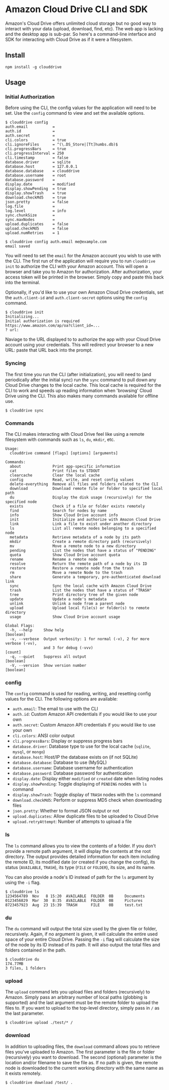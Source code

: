 # Amazon Cloud Drive CLI and SDK

Amazon's Cloud Drive offers unlimited cloud storage but no good way to interact with your data (upload, download, find, etc). The web app is lacking and the desktop app is sub-par. So here's a command-line interface and SDK for interacting with Cloud Drive as if it were a filesystem.

## Install

```
npm install -g clouddrive
```

## Usage

### Initial Authorization

Before using the CLI, the config values for the application will need to be set. Use the `config` command to view and set the available options.

```
$ clouddrive config
auth.email           =
auth.id              =
auth.secret          =
cli.colors           = true
cli.ignoreFiles      = ^(\.DS_Store|[Tt]humbs.db)$
cli.progressBars     = true
cli.progressInterval = 250
cli.timestamp        = false
database.driver      = sqlite
database.host        = 127.0.0.1
database.database    = clouddrive
database.username    = root
database.password    =
display.date         = modified
display.showPending  = true
display.showTrash    = true
download.checkMd5    = true
json.pretty          = false
log.file             =
log.level            = info
sync.chunkSize       =
sync.maxNodes        =
upload.duplicates    = false
upload.checkMd5      = false
upload.numRetries    = 1

$ clouddrive config auth.email me@example.com
email saved
```

You will need to set the `email` for the Amazon account you wish to use with the CLI. The first run of the application will require you to run `clouddrive init` to authorize the CLI with your Amazon account. This will open a browser and take you to Amazon for authorization. After authorization, your access token will be printed in the browser. Simply copy and paste this back into the terminal.

Optionally, if you'd like to use your own Amazon Cloud Drive credentials, set the `auth.client-id` and `auth.client-secret` options using the `config` command.

```
$ clouddrive init
Initializing...
Initial authorization is required
https://www.amazon.com/ap/oa?client_id=...
? url:
```

Naviage to the URL displayed to to authorize the app with your Cloud Drive account using your credentials. This will redirect your browser to a new URL: paste that URL back into the prompt.

### Syncing

The first time you run the CLI (after initialization), you will need to (and periodically after the initial sync) run the `sync` command to pull down any Cloud Drive changes to the local cache. This local cache is required for the CLI to work and speeds up reading information when 'browsing' Cloud Drive using the CLI. This also makes many commands available for offline use.

```
$ clouddrive sync
```

### Commands

The CLI makes interacting with Cloud Drive feel like using a remote filesystem with commands such as `ls`, `du`, `mkdir`, etc.

```
Usage:
  clouddrive command [flags] [options] [arguments]

Commands:
  about              Print app-specific information
  cat                Print files to STDOUT
  clearcache         Clear the local cache
  config             Read, write, and reset config values
  delete-everything  Remove all files and folders related to the CLI
  download           Download remote file or folder to specified local path
  du                 Display the disk usage (recursively) for the specified node
  exists             Check if a file or folder exists remotely
  find               Search for nodes by name
  info               Show Cloud Drive account info
  init               Initialize and authorize with Amazon Cloud Drive
  link               Link a file to exist under another directory
  ls                 List all remote nodes belonging to a specified node
  metadata           Retrieve metadata of a node by its path
  mkdir              Create a remote directory path (recursively)
  mv                 Move a remote node to a new directory
  pending            List the nodes that have a status of "PENDING"
  quota              Show Cloud Drive account quota
  rename             Rename a remote node
  resolve            Return the remote path of a node by its ID
  restore            Restore a remote node from the trash
  rm                 Move a remote Node to the trash
  share              Generate a temporary, pre-authenticated download link
  sync               Sync the local cache with Amazon Cloud Drive
  trash              List the nodes that have a status of "TRASH"
  tree               Print directory tree of the given node
  update             Update a node's metadata
  unlink             Unlink a node from a parent node
  upload             Upload local file(s) or folder(s) to remote directory
  usage              Show Cloud Drive account usage

Global Flags:
  -h, --help     Show help                                             [boolean]
  -v, --verbose  Output verbosity: 1 for normal (-v), 2 for more verbose (-vv),
                 and 3 for debug (-vvv)                                  [count]
  -q, --quiet    Suppress all output                                   [boolean]
  -V, --version  Show version number                                   [boolean]
```

### config

The `config` command is used for reading, writing, and resetting config values for the CLI. The following options are available:
- `auth.email`: The email to use with the CLI
- `auth.id`: Custom Amazon API credentials if you would like to use your own
- `auth.secret`: Custom Amazon API credentials if you would like to use your own
- `cli.colors`: ANSI color output
- `cli.progressBars`: Display or suppress progress bars
- `database.driver`: Database type to use for the local cache (`sqlite`, `mysql`, or `mongo`)
- `database.host`: Host/IP the database exists on (if not SQLite)
- `database.database`: Database to use (MySQL)
- `database.username`: Database username for authentication
- `database.password`: Database password for authentication
- `display.date`: Display either `modified` or `created` date when listing nodes
- `display.showPending`: Toggle displaying of `PENDING` nodes with `ls` command
- `display.showTrash`: Toggle display of `TRASH` nodes with the `ls` command
- `download.checkMd5`: Perform or suppress MD5 check when downloading files
- `json.pretty`: Whether to format JSON output or not
- `upload.duplicates`: Allow duplicate files to be uploaded to Cloud Drive
- `upload.retryAttempt`: Number of attempts to upload a file

### ls

The `ls` command allows you to view the contents of a folder. If you don't provide a remote path argument, it will display the contents at the root directory. The output provides detailed information for each item including the remote ID, its modified date (or created if you change the config), its status (`AVAILABLE`, `TRASH`), its type (`FILE` or `FOLDER`), its size, and its name.

You can also provide a node's ID instead of path for the `ls` argument by using the `-i` flag.

```
$ clouddrive ls
1234564789  Nov   8 15:20  AVAILABLE  FOLDER  0B     Documents
0123456829  Mar  30  8:35  AVAILABLE  FOLDER  0B     Pictures
8723457923  Aug  23 15:39  TRASH      FILE    0B     test.txt
```

### du

The `du` command will output the total size used by the given file or folder, recursively. Again, if no argument is given, it will calculate the entire used space of your entire Cloud Drive. Passing the `-i` flag will calculate the size of the node by its ID instead of its path. It will also output the total files and folders contained in the path.

```
$ clouddrive du
174.77MB
3 files, 1 folders
```

### upload

The `upload` command lets you upload files and folders (recursively) to Amazon. Simply pass an arbitrary number of local paths (globbing is supported) and the last argument must be the remote folder to upload the files to. If you want to upload to the top-level directory, simply pass in `/` as the last parameter.

```
$ clouddrive upload ./test/* /
```

### download

In addition to uploading files, the `download` command allows you to retrieve files you've uploaded to Amazon. The first parameter is the file or folder (recursively) you want to download. The second (optional) parameter is the location and/or filename to save the file as. If no path is given, the remote node is downloaded to the current working directory with the same name as it exists remotely.

```
$ clouddrive download /test/ .
```
